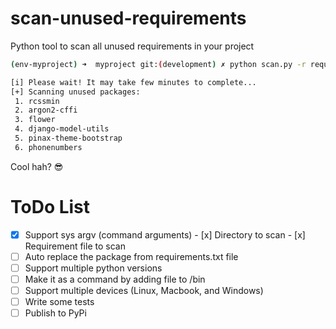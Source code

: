 # scan-unused-requirements

Python tool to scan all unused requirements in your project

```bash
(env-myproject) ➜  myproject git:(development) ✗ python scan.py -r requirements.txt -p .

[i] Please wait! It may take few minutes to complete...
[+] Scanning unused packages:
 1. rcssmin
 2. argon2-cffi
 3. flower
 4. django-model-utils
 5. pinax-theme-bootstrap
 6. phonenumbers
```

Cool hah? 😎



# ToDo List

- [x] Support sys argv (command arguments)
      - [x] Directory to scan
      - [x] Requirement file to scan
- [ ] Auto replace the package from requirements.txt file
- [ ] Support multiple python versions
- [ ] Make it as a command by adding file to /bin
- [ ] Support multiple devices (Linux, Macbook, and Windows)
- [ ] Write some tests
- [ ] Publish to PyPi

